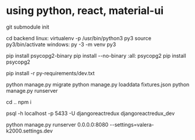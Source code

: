 using python, react, material-ui
==================
git submodule init

cd backend
linux:
	virtualenv -p /usr/bin/python3 py3
	source py3/bin/activate
windows:
	py -3 -m venv py3

pip install psycopg2-binary
pip install --no-binary :all: psycopg2
pip install psycopg2

pip install -r py-requirements/dev.txt

python manage.py migrate
python manage.py loaddata fixtures.json
python manage.py runserver

cd ..
npm i

psql -h localhost -p 5433 -U djangoreactredux djangoreactredux_dev

python manage.py runserver 0.0.0.0:8080 --settings=valera-k2000.settings.dev
